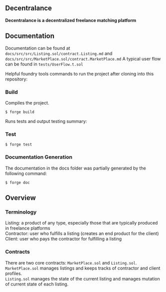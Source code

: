 ## Decentralance

**Decentralance is a decentralized freelance matching platform**

## Documentation

Documentation can be found at `docs/src/src/Listing.sol/contract.Listing.md` and `docs/src/src/MarketPlace.sol/contract.MarketPlace.md`
A typical user flow can be found in `tests/UserFlow.t.sol`

Helpful foundry tools commands to run the project after cloning into this repository:
### Build
Compiles the project.
```shell
$ forge build
```
Runs tests and output testing summary:
### Test
```shell
$ forge test
```
### Documentation Generation
The documentation in the docs folder was partially generated by the following command:
```shell
$ forge doc
```

## Overview
### Terminology
Listing: a product of any type, especially those that are typically produced in freelance platforms \
Contractor: user who fulfills a listing (creates an end product for the client) \
Client: user who pays the contractor for fulfilling a listing 
 
### Contracts
There are two core contracts: `MarketPlace.sol` and `Listing.sol`. \
`MarketPlace.sol` manages listings and keeps tracks of contractor and client profiles. \
`Listing.sol` manages the state of the current listing and manages mutation of current state of each listing.

